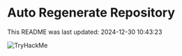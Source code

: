 # Auto Regenerate Repository

This README was last updated: 2024-12-30 10:43:23

 ![TryHackMe](https://tryhackme.com/badge/533634)